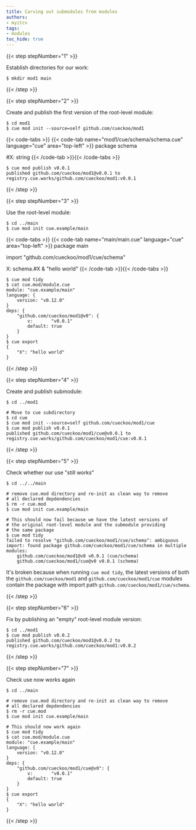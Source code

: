 ```yaml
---
title: Carving out submodules from modules
authors:
- myitcv
tags:
- modules
toc_hide: true
---
```


<!-- vim_ syntax highlighting hack -->

{{< step stepNumber="1" >}}

Establish directories for our work:

```text { title="TERMINAL" type="terminal" codeToCopy="bWtkaXIgbW9kMSBtYWlu" }
$ mkdir mod1 main
```

{{< /step >}}

{{< step stepNumber="2" >}}

Create and publish the first version of the root-level module:

```text { title="TERMINAL" type="terminal" codeToCopy="Y2QgbW9kMQpjdWUgbW9kIGluaXQgLS1zb3VyY2U9c2VsZiBnaXRodWIuY29tL2N1ZWNrb28vbW9kMQ==" }
$ cd mod1
$ cue mod init --source=self github.com/cueckoo/mod1
```

{{< code-tabs >}}
{{< code-tab name="mod1/cue/schema/schema.cue" language="cue" area="top-left" >}}
package schema

#X: string
{{< /code-tab >}}{{< /code-tabs >}}

```text { title="TERMINAL" type="terminal" codeToCopy="Y3VlIG1vZCBwdWJsaXNoIHYwLjAuMQ==" }
$ cue mod publish v0.0.1
published github.com/cueckoo/mod1@v0.0.1 to registry.cue.works/github.com/cueckoo/mod1:v0.0.1
```

{{< /step >}}


{{< step stepNumber="3" >}}

Use the root-level module:

```text { title="TERMINAL" type="terminal" codeToCopy="Y2QgLi4vbWFpbgpjdWUgbW9kIGluaXQgY3VlLmV4YW1wbGUvbWFpbg==" }
$ cd ../main
$ cue mod init cue.example/main
```

{{< code-tabs >}}
{{< code-tab name="main/main.cue" language="cue" area="top-left" >}}
package main

import "github.com/cueckoo/mod1/cue/schema"

X: schema.#X & "hello world"
{{< /code-tab >}}{{< /code-tabs >}}

```text { title="TERMINAL" type="terminal" codeToCopy="Y3VlIG1vZCB0aWR5CmNhdCBjdWUubW9kL21vZHVsZS5jdWUKY3VlIGV4cG9ydA==" }
$ cue mod tidy
$ cat cue.mod/module.cue
module: "cue.example/main"
language: {
	version: "v0.12.0"
}
deps: {
	"github.com/cueckoo/mod1@v0": {
		v:       "v0.0.1"
		default: true
	}
}
$ cue export
{
    "X": "hello world"
}
```

{{< /step >}}


{{< step stepNumber="4" >}}

Create and publish submodule:

```text { title="TERMINAL" type="terminal" codeToCopy="Y2QgLi4vbW9kMQpjZCBjdWUKY3VlIG1vZCBpbml0IC0tc291cmNlPXNlbGYgZ2l0aHViLmNvbS9jdWVja29vL21vZDEvY3VlCmN1ZSBtb2QgcHVibGlzaCB2MC4wLjE=" }
$ cd ../mod1

# Move to cue subdirectory
$ cd cue
$ cue mod init --source=self github.com/cueckoo/mod1/cue
$ cue mod publish v0.0.1
published github.com/cueckoo/mod1/cue@v0.0.1 to registry.cue.works/github.com/cueckoo/mod1/cue:v0.0.1
```

{{< /step >}}


{{< step stepNumber="5" >}}

Check whether our use "still works"

```text { title="TERMINAL" type="terminal" codeToCopy="Y2QgLi4vLi4vbWFpbgpybSAtciBjdWUubW9kCmN1ZSBtb2QgaW5pdCBjdWUuZXhhbXBsZS9tYWluCmN1ZSBtb2QgdGlkeQ==" }
$ cd ../../main

# remove cue.mod directory and re-init as clean way to remove
# all declared depdendencies
$ rm -r cue.mod
$ cue mod init cue.example/main

# This should now fail because we have the latest versions of
# the original root-level module and the submodule providing
# the same package
$ cue mod tidy
failed to resolve "github.com/cueckoo/mod1/cue/schema": ambiguous import: found package github.com/cueckoo/mod1/cue/schema in multiple modules:
	github.com/cueckoo/mod1@v0 v0.0.1 (cue/schema)
	github.com/cueckoo/mod1/cue@v0 v0.0.1 (schema)
```

It's broken because when running `cue mod tidy`, the latest versions of both the
`github.com/cueckoo/mod1` and `github.com/cueckoo/mod1/cue` modules contain the package with
import path `github.com/cueckoo/mod1/cue/schema`.

{{< /step >}}


{{< step stepNumber="6" >}}

Fix by publishing an "empty" root-level module version:

```text { title="TERMINAL" type="terminal" codeToCopy="Y2QgLi4vbW9kMQpjdWUgbW9kIHB1Ymxpc2ggdjAuMC4y" }
$ cd ../mod1
$ cue mod publish v0.0.2
published github.com/cueckoo/mod1@v0.0.2 to registry.cue.works/github.com/cueckoo/mod1:v0.0.2
```

{{< /step >}}


{{< step stepNumber="7" >}}

Check use now works again

```text { title="TERMINAL" type="terminal" codeToCopy="Y2QgLi4vbWFpbgpybSAtciBjdWUubW9kCmN1ZSBtb2QgaW5pdCBjdWUuZXhhbXBsZS9tYWluCmN1ZSBtb2QgdGlkeQpjYXQgY3VlLm1vZC9tb2R1bGUuY3VlCmN1ZSBleHBvcnQ=" }
$ cd ../main

# remove cue.mod directory and re-init as clean way to remove
# all declared depdendencies
$ rm -r cue.mod
$ cue mod init cue.example/main

# This should now work again
$ cue mod tidy
$ cat cue.mod/module.cue
module: "cue.example/main"
language: {
	version: "v0.12.0"
}
deps: {
	"github.com/cueckoo/mod1/cue@v0": {
		v:       "v0.0.1"
		default: true
	}
}
$ cue export
{
    "X": "hello world"
}
```

{{< /step >}}
